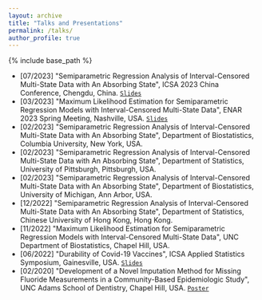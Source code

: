 ```yaml
---
layout: archive
title: "Talks and Presentations"
permalink: /talks/
author_profile: true
---
```


{% include base_path %}

- [07/2023] "Semiparametric Regression Analysis of Interval-Censored Multi-State Data with An Absorbing State", ICSA 2023 China Conference, Chengdu, China. [`Slides`](/files/talks-slides/ICSA_China_2023_slides.pdf)
- [03/2023] "Maximum Likelihood Estimation for Semiparametric Regression Models with Interval-Censored Multi-State Data", ENAR 2023 Spring Meeting, Nashville, USA. [`Slides`](/files/talks-slides/slides_ENAR2023.pdf)
- [02/2023] "Semiparametric Regression Analysis of Interval-Censored Multi-State Data with An Absorbing State", Department of Biostatistics, Columbia University, New York, USA.
- [02/2023] "Semiparametric Regression Analysis of Interval-Censored Multi-State Data with An Absorbing State", Department of Statistics, University of Pittsburgh, Pittsburgh, USA.
- [02/2023] "Semiparametric Regression Analysis of Interval-Censored Multi-State Data with An Absorbing State", Department of Biostatistics, University of Michigan, Ann Arbor, USA.
- [12/2022] "Semiparametric Regression Analysis of Interval-Censored Multi-State Data with An Absorbing State", Department of Statistics, Chinese University of Hong Kong, Hong Kong.
- [11/2022] "Maximum Likelihood Estimation for Semiparametric Regression Models with Interval-Censored Multi-State Data", UNC Department of Biostatistics, Chapel Hill, USA.
- [06/2022] "Durability of Covid-19 Vaccines", ICSA Applied Statistics Symposium, Gainesville, USA. [`Slides`](/files/talks-slides/ICSA2022_7G_Gu.pdf)
- [02/2020] "Development of a Novel Imputation Method for Missing Fluoride Measurements in a Community-Based Epidemiologic Study", UNC Adams School of Dentistry, Chapel Hill, USA. [`Poster`](/files/talks-slides/SOD_Research_Day____Poster_Presentation.pdf)